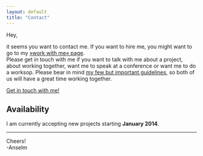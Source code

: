 ```yaml
---
layout: default
title: "Contact"
---
```


<article class="contact">

Hey,

it seems you want to contact me. If you want to hire me, you might want to go to my [»work with me« page](/hire/). <br>
Please get in touch with me if you want to talk with me about a project, about working together, want me to speak at a conference or want me to do a worksop. Please bear in mind [my few but important guidelines](/about/#matchmyinterest), so both of us will have a great time working together.

<a class="btn--big--positive" href="mailto:hello@anselm-hannemann.com?subject=Let's work together">Get in touch with me!</a>

## Availability

I am currently accepting new projects starting **January 2014**.

----

Cheers!<br>
-Anselm

</article>
